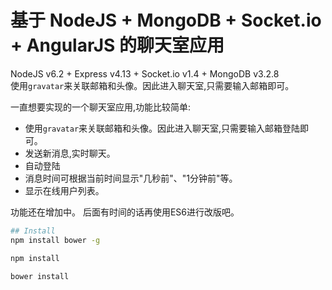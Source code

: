 # 基于 NodeJS + MongoDB + Socket.io + AngularJS 的聊天室应用

NodeJS v6.2 + Express v4.13 + Socket.io v1.4 + MongoDB v3.2.8<br/>
使用`gravatar`来关联邮箱和头像。因此进入聊天室,只需要输入邮箱即可。

一直想要实现的一个聊天室应用,功能比较简单:
- 使用`gravatar`来关联邮箱和头像。因此进入聊天室,只需要输入邮箱登陆即可。
- 发送新消息,实时聊天。
- 自动登陆
- 消息时间可根据当前时间显示"几秒前"、"1分钟前"等。
- 显示在线用户列表。

功能还在增加中。
后面有时间的话再使用ES6进行改版吧。
```bash
## Install
npm install bower -g

npm install

bower install
```

